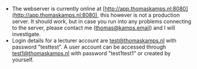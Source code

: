 - The webserver is currently online at [http://app.thomaskamps.nl:8080](http://app.thomaskamps.nl:8080), this however is not a production server. It should work, but in case you run into any problems connecting to the server, please contact me ([thomas@kamps.email](mailto:thomas@kamps.email)) and I will investigate.
- Login details for a lecturer account are test@thomaskamps.nl with password "testtest". A user account can be accessed through test1@thomaskamps.nl with password "test1test1" or created by yourself.
